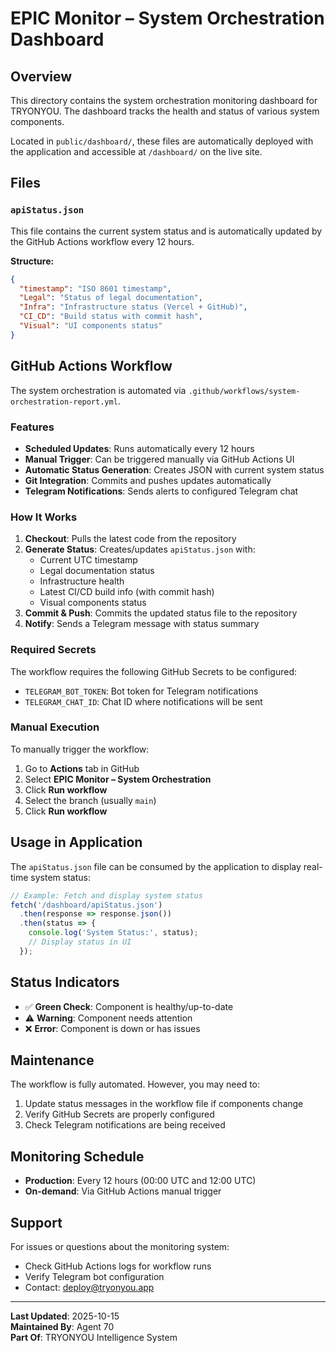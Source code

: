# EPIC Monitor – System Orchestration Dashboard

## Overview

This directory contains the system orchestration monitoring dashboard for TRYONYOU. The dashboard tracks the health and status of various system components.

Located in `public/dashboard/`, these files are automatically deployed with the application and accessible at `/dashboard/` on the live site.

## Files

### `apiStatus.json`

This file contains the current system status and is automatically updated by the GitHub Actions workflow every 12 hours.

**Structure:**
```json
{
  "timestamp": "ISO 8601 timestamp",
  "Legal": "Status of legal documentation",
  "Infra": "Infrastructure status (Vercel + GitHub)",
  "CI_CD": "Build status with commit hash",
  "Visual": "UI components status"
}
```

## GitHub Actions Workflow

The system orchestration is automated via `.github/workflows/system-orchestration-report.yml`.

### Features

- **Scheduled Updates**: Runs automatically every 12 hours
- **Manual Trigger**: Can be triggered manually via GitHub Actions UI
- **Automatic Status Generation**: Creates JSON with current system status
- **Git Integration**: Commits and pushes updates automatically
- **Telegram Notifications**: Sends alerts to configured Telegram chat

### How It Works

1. **Checkout**: Pulls the latest code from the repository
2. **Generate Status**: Creates/updates `apiStatus.json` with:
   - Current UTC timestamp
   - Legal documentation status
   - Infrastructure health
   - Latest CI/CD build info (with commit hash)
   - Visual components status
3. **Commit & Push**: Commits the updated status file to the repository
4. **Notify**: Sends a Telegram message with status summary

### Required Secrets

The workflow requires the following GitHub Secrets to be configured:

- `TELEGRAM_BOT_TOKEN`: Bot token for Telegram notifications
- `TELEGRAM_CHAT_ID`: Chat ID where notifications will be sent

### Manual Execution

To manually trigger the workflow:

1. Go to **Actions** tab in GitHub
2. Select **EPIC Monitor – System Orchestration**
3. Click **Run workflow**
4. Select the branch (usually `main`)
5. Click **Run workflow**

## Usage in Application

The `apiStatus.json` file can be consumed by the application to display real-time system status:

```javascript
// Example: Fetch and display system status
fetch('/dashboard/apiStatus.json')
  .then(response => response.json())
  .then(status => {
    console.log('System Status:', status);
    // Display status in UI
  });
```

## Status Indicators

- ✅ **Green Check**: Component is healthy/up-to-date
- ⚠️ **Warning**: Component needs attention
- ❌ **Error**: Component is down or has issues

## Maintenance

The workflow is fully automated. However, you may need to:

1. Update status messages in the workflow file if components change
2. Verify GitHub Secrets are properly configured
3. Check Telegram notifications are being received

## Monitoring Schedule

- **Production**: Every 12 hours (00:00 UTC and 12:00 UTC)
- **On-demand**: Via GitHub Actions manual trigger

## Support

For issues or questions about the monitoring system:

- Check GitHub Actions logs for workflow runs
- Verify Telegram bot configuration
- Contact: deploy@tryonyou.app

---

**Last Updated**: 2025-10-15  
**Maintained By**: Agent 70  
**Part Of**: TRYONYOU Intelligence System
